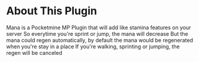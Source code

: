 # About This Plugin
Mana is a Pocketmine MP Plugin that will add like stamina features on your server
So everytime you're sprint or jump, the mana will decrease
But the mana could regen automatically, by default the mana would be regenerated when you're stay in a place
If you're walking, sprinting or jumping, the regen will be canceled
